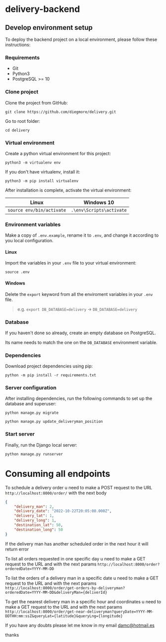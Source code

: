 # delivery-backend

## Develop environment setup

To deploy the backend project on a local environment, please follow these instructions:

### Requirements

- Git
- Python3
- PostgreSQL >= 10

### Clone project

Clone the project from GitHub:

`git clone https://github.com/diegmore/delivery.git`

Go to root folder:

`cd delivery`

### Virtual environment

Create a python virtual environment for this project:

`python3 -m virtualenv env`

If you don't have virtualenv, install it:

`python3 -m pip install virtualenv`

After installation is complete, activate the virtual environment:

| Linux                     | Windows 10               |
| ------------------------- | ------------------------ |
| `source env/bin/activate` | `.\env\Scripts\activate` |

### Environment variables

Make a copy of `.env.example`, rename it to `.env`, and change it according to you local configuration.

#### Linux

Import the variables in your `.env` file to your virtual environment:

`source .env`

#### Windows

Delete the `export` keyword from all the enviroment variables in your `.env` file.

> e.g. `export DB_DATABASE=delivery` &#8594; `DB_DATABASE=delivery`

### Database

If you haven't done so already, create an empty database on PostgreSQL.

Its name needs to match the one on the `DB_DATABASE` environment variable.

### Dependencies

Download project dependencies using pip:

`python -m pip install -r requirements.txt`

### Server configuration

After installing dependencies, run the following commands to set up the database and superuser:

`python manage.py migrate`

`python manage.py update_deliveryman_position`

### Start server

Finally, run the Django local server:

`python manage.py runserver`



# Consuming all endpoints 

To schedule a delivery order u need to make a POST request to the URL `http://localhost:8000/order/` with the next body

```json
{
    "delivery_man": 2,
    "delivery_date": "2022-10-22T20:05:00.000Z",
    "delivery_lat": 1,
    "delivery_long": 1,
    "destination_lat": 50,
    "destination_long": 50
}
```
If the delivery man has another scheduled order in the next hour it will return error

To list all orders requested in one specific day u need to make a GET request to the URL and with the next params `http://localhost:8000/order?orderedDate=YYYY-MM-DD`

To list the orders of a delivery man in a specific date u need to make a GET request to the URL and with the next params `http://localhost:8000/order/get-orders-by-deliveryman?orderedDate=YYYY-MM-DD&deliveryMan={deliverId}`


To get the nearest delivery man in a specific hour and coordinates u need to make a GET request to the URL and with the next params `http://localhost:8000/order/get-near-deliveryman?queryDate=YYYY-MM-DDTHH:mm:ssZ&queryLat={latitude}&queryLng={longitude}`

If you have any doubts please let me know in my email damc@hotmail.es

thanks

